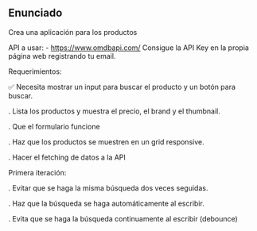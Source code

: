 ## Enunciado

Crea una aplicación para los productos

API a usar: - https://www.omdbapi.com/
Consigue la API Key en la propia página web registrando tu email.

Requerimientos:

✅ Necesita mostrar un input para buscar el producto y un botón para buscar.

. Lista los productos y muestra el precio, el brand  y el thumbnail.

. Que el formulario funcione

. Haz que los productos se muestren en un grid responsive.

. Hacer el fetching de datos a la API

Primera iteración:

. Evitar que se haga la misma búsqueda dos veces seguidas.

. Haz que la búsqueda se haga automáticamente al escribir.

. Evita que se haga la búsqueda continuamente al escribir (debounce)
